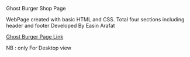 Ghost Burger Shop Page

WebPage created with basic HTML and CSS. Total four sections including header and footer
Developed By Easin Arafat

[Ghost Burger Page Link](https://mrx-arafat.github.io/Ghost-Burger/)

NB : only For Desktop view
